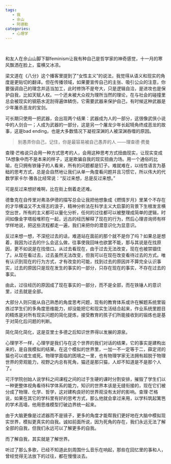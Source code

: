 ```yaml
---
tags:
   - 我
   - 佘山
   - 阿德勒
categories:
   - 心理学
---
```

<br />

和友人在佘山山脚下聊feminism让我有种自己是哲学家的神奇感觉，十一月的寒风飘洒在脸上，蛮横又冰凉。

梁文道在《八分》这个播客里提到了“女性主义”的说法，我觉得从语义和现实的角度是更贴切的翻译。但在传播领域，如果要宣传自己的主张、吸引公众的注意，你要强调自己的理念并适当加工，此时修饰不是夸大，只是逻辑自洽，是进攻也是保护自我，比如天赋人权。一个还未被大众视为理所当然的理论，在与社会的碰撞里总会被现实的钢筋水泥刮得遍体鳞伤，它需要武器来保护自己，有时候这种武器是少年屠杀恶龙的宝剑。

可长期只使用一把武器，会出现两个结果：武器成为人的一部分，这很像武侠小说中的人剑合一；人成为武器的一部分，这是另一个屠龙少年长起犄角终成恶龙的故事，这是bad ending，也是大多数情况下凝视深渊的人被深渊吞噬的原因。

> 别愚弄你自己，记住，你是最容易被自己愚弄的人
                    ——理查德·费曼

查理·芒格说只会用一种方式思考的人，会用这种思考方式扭曲现实，让现实变成TA想象中而不是本来的样子，这是欺骗自我的现实扭曲力场。用一个通俗的比喻，在只拥有铁锤子的人看来，所有的问题都是钉子。难就难在，以线性语言为基础的思考方式，总是会自然地让我们从单一角度看问题并且习惯它，所以伟大的代数学家卡尔·雅各比经常说：“反过来想，总是反过来想。”

可是反过来想好难啊，比在街上倒着走还难。

德鲁克在自传里对弗洛伊德的描写总会让我把他想象成《燃情岁月》里某个不存在的才华横溢又不太得志的浪子，精神分析法在科学主义大启蒙的背景下生根发言横空出世，所有的主义都可以量化分析，任何的过往都可以被整理成简单的逻辑，时间如像金字塔般堆积在一起，远古的经历解释了现在的行为，然后心理咨询师有样学样地说，把这些流程都走一遍，我们来把你的潜意识化为显意识。

反过来想一想，不深挖过去的话，难道站在面前的那个就不是你了吗？如果总是想着，我因为过去的什么会这么做，往事使我回味也欲罢不能，那与其说是在找原因，更不如说是在找借口。从过去看现在，由于过去无法改变，现在也被禁锢住了。从现在看过去，过去虽然无法改变，但我可以在现在改变看待过去的方式。唯有认识到现在的行为方式，才有改变的可能，找到过去的原因并不算完全认识事实，过去的原因只是现在发生的事实的一部分，只存在现在的事实，不存在过去的事实。

由此，过往经历的原因成了现在事实的一部分，而不是全部，而在铁锤人的意识里，过去就是全部。

大部分人则只能从自己熟悉的角度思考问题，现有的教育体系或许在解题系统里锻炼过学生们的多角度思维能力，却没能把它和现实生活结合起来，作业系统里题目的精炼是对所有现实问题的简化提炼，接受教育的孩子们所能接收到的锻炼也是基于对简化后问题的判断。

简化简化简化，这是亚里士多德之后知识世界得以发展的源泉。

心理学不一样，心理学是我们与在这个世界的我们对话的结果，它的事实是建构出来的，是自我模拟的结果。在这个模拟的世界里，一加一不一定等于二，薛定谔的猫也可以或生或死。物理学面临的困境之一里，也有物理学家无法拥有超脱于物理世界的旁观能力，视野之内总有死角，猫还是那只猫，人却不知道是不是那个人了。

可汗学院创始人说学科之间课程之间的过于生硬的课时分割安排，摧毁了学生们以一种更整体视角看待科学体系的能力，知识的世界本该是无缝衔接的，现在它们被分成了物理、化学、哲学，这对建构良好的世界观没有太好的影响。查理·芒格说，如果在其它的学科里有好的思考方式，那么他就会拿过来用，以学科筑起篱笆的学术高墙，他用思维模型打破边界统一起来。

由于大脑更像是过滤器而不是镜子，更多的角度才能帮我们更好地在大脑中模拟现实世界，模拟更真实的自我。诚如前面所说，因为死角的存在，我们永远无法了解全部的自我，但我们永远可以了解更多的自我。

而了解自我，其实就是了解世界。

听过了那么多歌，已经不知道此刻周围什么音乐在响起，那些在回忆里的事和人，曾经觉得无法放下的过往，都在慢慢淡去。
